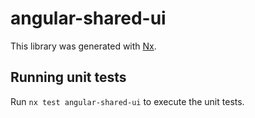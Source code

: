 # angular-shared-ui

This library was generated with [Nx](https://nx.dev).

## Running unit tests

Run `nx test angular-shared-ui` to execute the unit tests.
